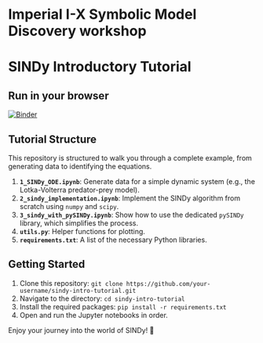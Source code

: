 # Imperial I-X Symbolic Model Discovery workshop

# SINDy Introductory Tutorial

## Run in your browser
[![Binder](https://mybinder.org/badge_logo.svg)](https://mybinder.org/v2/gh/urban-fasel/I-X_workshop_2025/HEAD?labpath=1_SINDy_ODE.ipynb)

## Tutorial Structure

This repository is structured to walk you through a complete example, from generating data to identifying the equations.

1.  **`1_SINDy_ODE.ipynb`**: Generate data for a simple dynamic system (e.g., the Lotka-Volterra predator-prey model).
2.  **`2_sindy_implementation.ipynb`**: Implement the SINDy algorithm from scratch using `numpy` and `scipy`.
3.  **`3_sindy_with_pySINDy.ipynb`**: Show how to use the dedicated `pySINDy` library, which simplifies the process.
4.  **`utils.py`**: Helper functions for plotting.
5.  **`requirements.txt`**: A list of the necessary Python libraries.

## Getting Started

1.  Clone this repository: `git clone https://github.com/your-username/sindy-intro-tutorial.git`
2.  Navigate to the directory: `cd sindy-intro-tutorial`
3.  Install the required packages: `pip install -r requirements.txt`
4.  Open and run the Jupyter notebooks in order.

Enjoy your journey into the world of SINDy! 🚀
